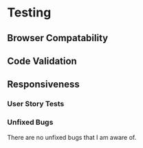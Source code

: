 # Testing

## Browser Compatability

## Code Validation

## Responsiveness

### User Story Tests

### Unfixed Bugs
There are no unfixed bugs that I am aware of.